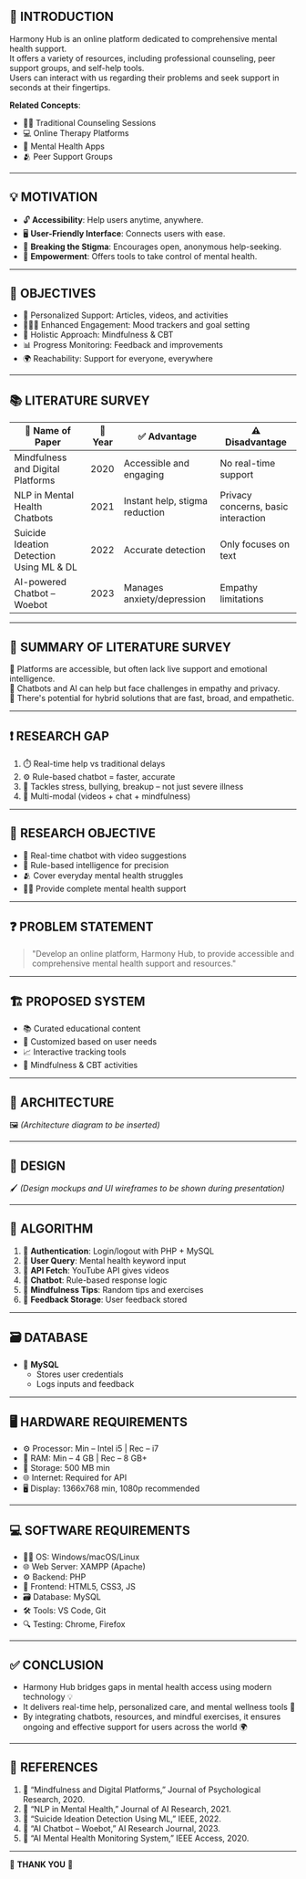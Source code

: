 ## 🧩 INTRODUCTION  
Harmony Hub is an online platform dedicated to comprehensive mental health support.  
It offers a variety of resources, including professional counseling, peer support groups, and self-help tools.  
Users can interact with us regarding their problems and seek support in seconds at their fingertips.

**Related Concepts**:  
- 🧘‍♂️ Traditional Counseling Sessions  
- 💻 Online Therapy Platforms  
- 📱 Mental Health Apps  
- 🫂 Peer Support Groups  

---

## 💡 MOTIVATION  
- 🔓 **Accessibility**: Help users anytime, anywhere.  
- 🖥️ **User-Friendly Interface**: Connects users with ease.  
- 💬 **Breaking the Stigma**: Encourages open, anonymous help-seeking.  
- 💪 **Empowerment**: Offers tools to take control of mental health.

---

## 🎯 OBJECTIVES  
- 🎯 Personalized Support: Articles, videos, and activities  
- 🧑‍🤝‍🧑 Enhanced Engagement: Mood trackers and goal setting  
- 🧘 Holistic Approach: Mindfulness & CBT  
- 📊 Progress Monitoring: Feedback and improvements  
- 🌍 Reachability: Support for everyone, everywhere

---

## 📚 LITERATURE SURVEY  

| 📄 Name of Paper | 📅 Year | ✅ Advantage | ⚠️ Disadvantage |
|------------------|---------|--------------|------------------|
| Mindfulness and Digital Platforms | 2020 | Accessible and engaging | No real-time support |
| NLP in Mental Health Chatbots | 2021 | Instant help, stigma reduction | Privacy concerns, basic interaction |
| Suicide Ideation Detection Using ML & DL | 2022 | Accurate detection | Only focuses on text |
| AI-powered Chatbot – Woebot | 2023 | Manages anxiety/depression | Empathy limitations |

---

## 📘 SUMMARY OF LITERATURE SURVEY  
📌 Platforms are accessible, but often lack live support and emotional intelligence.  
📌 Chatbots and AI can help but face challenges in empathy and privacy.  
📌 There's potential for hybrid solutions that are fast, broad, and empathetic.

---

## ❗ RESEARCH GAP  
1. ⏱️ Real-time help vs traditional delays  
2. ⚙️ Rule-based chatbot = faster, accurate  
3. 🧠 Tackles stress, bullying, breakup – not just severe illness  
4. 🎥 Multi-modal (videos + chat + mindfulness)

---

## 🧪 RESEARCH OBJECTIVE  
- 🤖 Real-time chatbot with video suggestions  
- 🧠 Rule-based intelligence for precision  
- 🫂 Cover everyday mental health struggles  
- 🧘‍♀️ Provide complete mental health support

---

## ❓ PROBLEM STATEMENT  
> "Develop an online platform, Harmony Hub, to provide accessible and comprehensive mental health support and resources."

---

## 🏗️ PROPOSED SYSTEM  
- 📚 Curated educational content  
- 🎯 Customized based on user needs  
- 📈 Interactive tracking tools  
- 🧘 Mindfulness & CBT activities  

---

## 🧱 ARCHITECTURE  
🖼️ *(Architecture diagram to be inserted)*  

---

## 🧾 DESIGN  
🖌️ *(Design mockups and UI wireframes to be shown during presentation)*  

---

## 🧮 ALGORITHM  
1. 🔐 **Authentication**: Login/logout with PHP + MySQL  
2. 🎯 **User Query**: Mental health keyword input  
3. 📡 **API Fetch**: YouTube API gives videos  
4. 🤖 **Chatbot**: Rule-based response logic  
5. 🌿 **Mindfulness Tips**: Random tips and exercises  
6. 📝 **Feedback Storage**: User feedback stored

---

## 🗃️ DATABASE  
- 🐬 **MySQL**  
  - Stores user credentials  
  - Logs inputs and feedback  

---

## 🖥️ HARDWARE REQUIREMENTS  
- ⚙️ Processor: Min – Intel i5 | Rec – i7  
- 💾 RAM: Min – 4 GB | Rec – 8 GB+  
- 🧠 Storage: 500 MB min  
- 🌐 Internet: Required for API  
- 🖥️ Display: 1366x768 min, 1080p recommended  

---

## 💻 SOFTWARE REQUIREMENTS  
- 🧑‍💻 OS: Windows/macOS/Linux  
- 🌐 Web Server: XAMPP (Apache)  
- ⚙️ Backend: PHP  
- 🎨 Frontend: HTML5, CSS3, JS  
- 🗃️ Database: MySQL  
- 🛠️ Tools: VS Code, Git  
- 🔍 Testing: Chrome, Firefox  

---

## ✅ CONCLUSION  
- Harmony Hub bridges gaps in mental health access using modern technology 💡  
- It delivers real-time help, personalized care, and mental wellness tools 🧘  
- By integrating chatbots, resources, and mindful exercises, it ensures ongoing and effective support for users across the world 🌍

---

## 📖 REFERENCES  
1. 📰 “Mindfulness and Digital Platforms,” Journal of Psychological Research, 2020.  
2. 🧠 “NLP in Mental Health,” Journal of AI Research, 2021.  
3. 🧪 “Suicide Ideation Detection Using ML,” IEEE, 2022.  
4. 🤖 “AI Chatbot – Woebot,” AI Research Journal, 2023.  
5. 📘 “AI Mental Health Monitoring System,” IEEE Access, 2020.

---

🙏 **THANK YOU** 🙏
